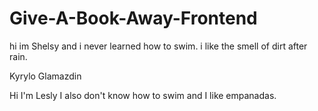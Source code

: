 # Give-A-Book-Away-Frontend

hi im Shelsy and i never learned how to swim. i like the smell of dirt after rain. 

Kyrylo Glamazdin

Hi I'm Lesly I also don't know how to swim and I like empanadas.

